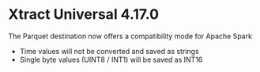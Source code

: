 # Xtract Universal 4.17.0

The Parquet destination now offers a compatibility mode for Apache Spark

- Time values will not be converted and saved as strings
- Single byte values (UINT8 / INT1) will be saved as INT16
